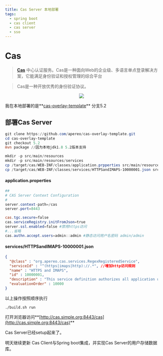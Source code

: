 ```yaml
---
title: Cas Server 本地部署
tags:
  - spring boot
  - cas client
  - cas server
  - sso
---
```




# Cas

> **[Cas](https://github.com/apereo/cas)** 中心认证服务。Cas是一种面向Web的企业级、多语言单点登录解决方案，它能满足身份验证和授权管理的综合平台

> Cas是一种开放优秀的身份验证协议。

<!--more-->

<p align="center">
<img src="https://user-images.githubusercontent.com/1205228/30969994-e2fe6bf0-a470-11e7-80f9-d54d1e4d348e.png">
</p>



我在本地部署的是**[cas-overlay-template](https://github.com/apereo/cas-overlay-template)** 分支5.2

## 部署Cas Server

```powershell
git clone https://github.com/apereo/cas-overlay-template.git
cd cas-overlay-template
git checkout 5.2
mvn package //因为本地jdk1.8 5.2版本支持

mkdir -p src/main/resources 
mkdir -p src/main/resources/services
cp /target/cas/WEB-INF/classes/application.prpperties src/main/resources/application.prpperties
cp /target/cas/WEB-INF/classes/services/HTTPSandIMAPS-10000001.json src/main/resources/services/HTTPSandIMAPS-10000001.json
```

#### application.properties

```powershell
##
# CAS Server Context Configuration
#
server.context-path=/cas
server.port=8443

cas.tgc.secure=false  
cas.serviceRegistry.initFromJson=true
server.ssl.enabled=false #禁用https访问
#...省略
cas.authn.accept.users=admin::admin #静态访问用户名密码 admin/admin
```

#### services/HTTPSandIMAPS-10000001.json

```json
{
  "@class" : "org.apereo.cas.services.RegexRegisteredService",
  "serviceId" : "^(https|imaps|http)://.*", //增加http访问规则
  "name" : "HTTPS and IMAPS",
  "id" : 10000001,
  "description" : "This service definition authorizes all application urls that support HTTPS and IMAPS protocols.",
  "evaluationOrder" : 10000
}

```

以上操作按照顺序执行

```
./build.sh run
```

打开浏览器访问**[http://cas.simple.org:8443/cas](http://cas.simple.org:8443/cas)** 

Cas Server已经setup起来了。

明天继续更新 Cas Client与Spring boot集成，并实现Cas Server的用户存储数据库。



